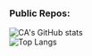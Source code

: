 ### Public Repos:

![CA's GitHub stats](https://github-readme-stats.vercel.app/api?username=caicatar&show_icons=true)
<br>
![Top Langs](https://github-readme-stats.vercel.app/api/top-langs/?username=caicatar&layout=donut)

<!--
**caicatar/caicatar** is a ✨ _special_ ✨ repository because its `README.md` (this file) appears on your GitHub profile.

Here are some ideas to get you started:

- 🔭 I’m currently working on ...
- 🌱 I’m currently learning ...
- 👯 I’m looking to collaborate on ...
- 🤔 I’m looking for help with ...
- 💬 Ask me about ...
- 📫 How to reach me: ...
- 😄 Pronouns: ...
- ⚡ Fun fact: ...
-->
